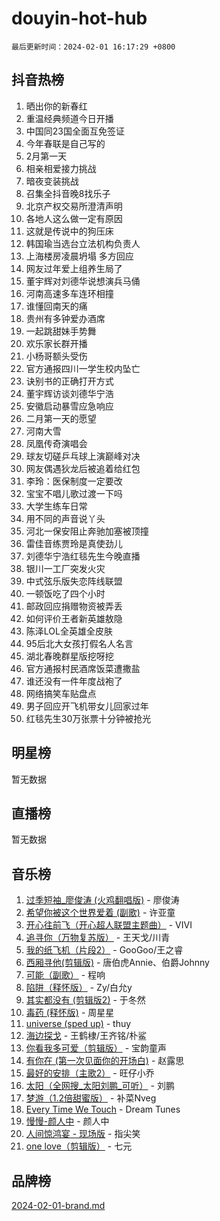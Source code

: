 # douyin-hot-hub

`最后更新时间：2024-02-01 16:17:29 +0800`

## 抖音热榜

1. 晒出你的新春红
1. 重温经典频道今日开播
1. 中国同23国全面互免签证
1. 今年春联是自己写的
1. 2月第一天
1. 相亲相爱接力挑战
1. 暗夜变装挑战
1. 召集全抖音晚8找乐子
1. 北京产权交易所澄清声明
1. 各地人这么做一定有原因
1. 这就是传说中的狗压床
1. 韩国瑜当选台立法机构负责人
1. 上海楼房凌晨坍塌 多方回应
1. 网友过年爱上组养生局了
1. 董宇辉对刘德华说想演兵马俑
1. 河南高速多车连环相撞
1. 谁懂回南天的痛
1. 贵州有多钟爱办酒席
1. 一起跳甜妹手势舞
1. 欢乐家长群开播
1. 小杨哥额头受伤
1. 官方通报四川一学生校内坠亡
1. 诀别书的正确打开方式
1. 董宇辉访谈刘德华宁浩
1. 安徽启动暴雪应急响应
1. 二月第一天的愿望
1. 河南大雪
1. 凤凰传奇演唱会
1. 球友切磋乒乓球上演巅峰对决
1. 网友偶遇狄龙后被追着给红包
1. 李玲：医保制度一定要改
1. 宝宝不唱儿歌过渡一下吗
1. 大学生练车日常
1. 用不同的声音说丫头
1. 河北一保安阻止奔驰加塞被顶撞
1. 雷佳音练贾玲是真使劲儿
1. 刘德华宁浩红毯先生今晚直播
1. 银川一工厂突发火灾
1. 中式弦乐版失恋阵线联盟
1. 一顿饭吃了四个小时
1. 邮政回应捐赠物资被弄丢
1. 如何评价王者新英雄敖隐
1. 陈泽LOL全英雄全皮肤
1. 95后北大女孩打假名人名言
1. 湖北春晚群星版挖呀挖
1. 官方通报村民酒席饭菜遭撒盐
1. 谁还没有一件年度战袍了
1. 网络搞笑车贴盘点
1. 男子回应开飞机带女儿回家过年
1. 红毯先生30万张票十分钟被抢光

## 明星榜

暂无数据

## 直播榜

暂无数据

## 音乐榜

1. [过季短袖_廖俊涛 (火鸡翻唱版)](https://sf5-hl-cdn-tos.douyinstatic.com/obj/tos-cn-ve-2774/ogQVJl0tRBKxQgZji7YClFEBrVDeHpPTWfCZbQ) - 廖俊涛
1. [希望你被这个世界爱着 (副歌)](https://sf5-hl-cdn-tos.douyinstatic.com/obj/tos-cn-ve-2774/oUHCmWQfZlE3QQBKBeD8rCFLpJzPgCpImhsxMt) - 许亚童
1. [开心往前飞（开心超人联盟主题曲）](https://sf5-hl-cdn-tos.douyinstatic.com/obj/tos-cn-ve-2774/9d8fb7c82cf1421fb93a9fe925275e0a) - VIVI
1. [追寻你（万物复苏版）](https://sf3-cdn-tos.douyinstatic.com/obj/tos-cn-ve-2774/oYeAZJsbjIDit9APmBg8u6uDUQnHmoCf3gbo74) - 王天戈/川青
1. [我的纸飞机（片段2）](https://sf3-cdn-tos.douyinstatic.com/obj/tos-cn-ve-2774/oM2ZrKcg2CD5AeRB2gkeXOFB1IxAGJdZPazYHf) - GooGoo/王之睿
1. [西厢寻他(剪辑版)](https://sf3-cdn-tos.douyinstatic.com/obj/tos-cn-ve-2774/oUsAVfAQKlRNxEv5qxvIB8o5qmIWUcXbzJKJhw) - 唐伯虎Annie、伯爵Johnny
1. [可能（副歌）](https://sf3-cdn-tos.douyinstatic.com/obj/tos-cn-ve-2774/cde1731888894259b333569393c2fb51) - 程响
1. [陷阱（释怀版）](https://sf5-hl-cdn-tos.douyinstatic.com/obj/tos-cn-ve-2774/oE8C21LeZrzKLDFfQYgMzx4GAIHageG5IzayY7) - Zy/白允y
1. [其实都没有 (剪辑版2)](https://sf3-cdn-tos.douyinstatic.com/obj/tos-cn-ve-2774/oEBNQenHZtBhxYjGgUDQk0BCHTigQafgFlbQ7k) - 于冬然
1. [毒药 (释怀版)](https://sf3-cdn-tos.douyinstatic.com/obj/tos-cn-ve-2774/oYILMEAzspdZBIzy4frJNB8ZHPHWAhiwowd4Ad) - 周星星
1. [universe (sped up)](https://sf5-hl-cdn-tos.douyinstatic.com/obj/tos-cn-ve-2774/oIQnurQLDCsdYeegkM4CKuVb23MZBXtX6QB8bv) - thuy
1. [海边探戈](https://sf5-hl-cdn-tos.douyinstatic.com/obj/tos-cn-ve-2774/os9gE0VQCGqt6VQkZDyBBYvfSDY0QFe3vVmubn) - 王鹤棣/王齐铭/朴鲨
1. [你看我多可爱（剪辑版）](https://sf5-hl-cdn-tos.douyinstatic.com/obj/tos-cn-ve-2774/018d241ee66a4a189b2fa9ea2fe3363d) - 宝韵童声
1. [有你在 (第一次见面你的开场白)](https://sf5-hl-cdn-tos.douyinstatic.com/obj/tos-cn-ve-2774/oAthrQ3ClJBfI57uBoFEgNDYtNCZ0TSYQQfxQ0) - 赵露思
1. [最好的安排（主歌2）](https://sf5-hl-cdn-tos.douyinstatic.com/obj/tos-cn-ve-2774/oMMZX1DuHpMwgoDztBmZswgQnbCeeANZxBHkFY) - 旺仔小乔
1. [太阳（全网搜_太阳刘鹏_可听）](https://sf6-cdn-tos.douyinstatic.com/obj/tos-cn-ve-2774/ogWbyIQnlBFImVbeDocRdCIYtBHlbJXgfZMvgz) - 刘鹏
1. [梦游（1.2倍甜蜜版）](https://sf5-hl-cdn-tos.douyinstatic.com/obj/tos-cn-ve-2774/o4gyAUm8hwufoEABmwVIiQtHsFuGzAEEWtNMzo) - 补菜Nveg
1. [Every Time We Touch](https://sf5-hl-cdn-tos.douyinstatic.com/obj/tos-cn-ve-2774/ogN6lUKQeBBfEVhIOMikG1CcJjugxk1tztZyhP) - Dream Tunes
1. [慢慢-颜人中](https://sf3-cdn-tos.douyinstatic.com/obj/tos-cn-ve-2774/ocjHNfBXdBxQNC8ZGAeoLMFTUgtBg8bkExunDC) - 颜人中
1. [人间惊鸿宴 - 现场版](https://sf3-cdn-tos.douyinstatic.com/obj/tos-cn-ve-2774/osF4mrPePAf2Yv8Wfr5fATCHZwL5h1QiGQAKwz) - 指尖笑
1. [one love（剪辑版）](https://sf5-hl-cdn-tos.douyinstatic.com/obj/tos-cn-ve-2774/o4utbbKzHedACBQ0bkG7ZBgUvDQzbBDnYd1f1k) - 七元

## 品牌榜

[2024-02-01-brand.md](2024-02-01-brand.md)

